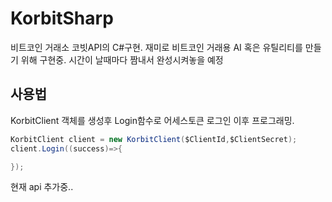 # KorbitSharp

 비트코인 거래소 코빗API의 C#구현. 재미로 비트코인 거래용 AI 혹은 유틸리티를 만들기 위해 구현중.
 시간이 날때마다 짬내서 완성시켜놓을 예정
 
 
## 사용법

KorbitClient 객체를 생성후 Login함수로 어세스토큰 로그인 이후 프로그래밍.

 ```cs
KorbitClient client = new KorbitClient($ClientId,$ClientSecret);
client.Login((success)=>{ 

});

 
 ```
현재 api 추가중..
